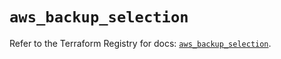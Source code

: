 # `aws_backup_selection`

Refer to the Terraform Registry for docs: [`aws_backup_selection`](https://registry.terraform.io/providers/hashicorp/aws/5.40.0/docs/resources/backup_selection).
